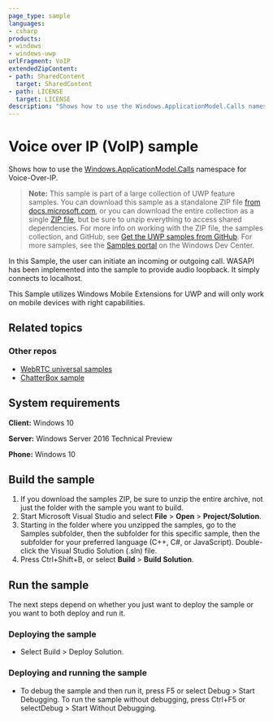 ```yaml
---
page_type: sample
languages:
- csharp
products:
- windows
- windows-uwp
urlFragment: VoIP
extendedZipContent:
- path: SharedContent
  target: SharedContent
- path: LICENSE
  target: LICENSE
description: "Shows how to use the Windows.ApplicationModel.Calls namespace for Voice-Over-IP."
---
```


<!-- 
  category: Communications
  samplefwlink: http://go.microsoft.com/fwlink/p/?LinkId=620620
-->

# Voice over IP (VoIP) sample

Shows how to use the [Windows.ApplicationModel.Calls](https://msdn.microsoft.com/library/windows/apps/windows.applicationmodel.calls.aspx) namespace for Voice-Over-IP.

> **Note:** This sample is part of a large collection of UWP feature samples. 
> You can download this sample as a standalone ZIP file
> [from docs.microsoft.com](https://docs.microsoft.com/samples/microsoft/windows-universal-samples/voip/),
> or you can download the entire collection as a single
> [ZIP file](https://github.com/Microsoft/Windows-universal-samples/archive/master.zip), but be 
> sure to unzip everything to access shared dependencies. For more info on working with the ZIP file, 
> the samples collection, and GitHub, see [Get the UWP samples from GitHub](https://aka.ms/ovu2uq). 
> For more samples, see the [Samples portal](https://aka.ms/winsamples) on the Windows Dev Center. 

In this Sample, the user can initiate an incoming or outgoing call.
WASAPI has been implemented into the sample to provide audio loopback. It simply connects to localhost.

This Sample utilizes Windows Mobile Extensions for UWP and will only work on mobile devices with right capabilities.

## Related topics

### Other repos

* [WebRTC universal samples](https://github.com/Microsoft/WebRTC-universal-samples/)
 * [ChatterBox sample](https://github.com/Microsoft/WebRTC-universal-samples/tree/master/Samples/ChatterBox-Sample)

## System requirements

**Client:** Windows 10

**Server:** Windows Server 2016 Technical Preview

**Phone:**  Windows 10

## Build the sample

1. If you download the samples ZIP, be sure to unzip the entire archive, not just the folder with the sample you want to build. 
2. Start Microsoft Visual Studio and select **File** \> **Open** \> **Project/Solution**.
3. Starting in the folder where you unzipped the samples, go to the Samples subfolder, then the subfolder for this specific sample, then the subfolder for your preferred language (C++, C#, or JavaScript). Double-click the Visual Studio Solution (.sln) file.
4. Press Ctrl+Shift+B, or select **Build** \> **Build Solution**.

## Run the sample

The next steps depend on whether you just want to deploy the sample or you want to both deploy and run it.

### Deploying the sample

- Select Build > Deploy Solution. 

### Deploying and running the sample

- To debug the sample and then run it, press F5 or select Debug >  Start Debugging. To run the sample without debugging, press Ctrl+F5 or selectDebug > Start Without Debugging. 

